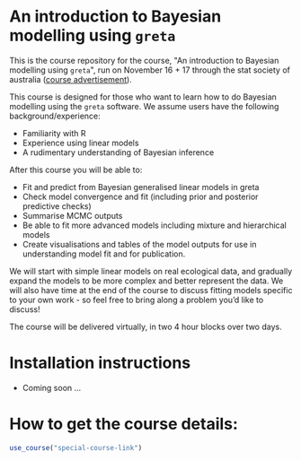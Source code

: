 
# An introduction to Bayesian modelling using `greta`

<!-- badges: start -->
<!-- badges: end -->

This is the course repository for the course, "An introduction to Bayesian modelling using `greta`", run on November 16 + 17 through the stat society of australia ([course advertisement](https://www.statsoc.org.au/event-4472476)).

This course is designed for those who want to learn how to do Bayesian modelling using the `greta` software. We assume users have the following background/experience:

- Familiarity with R
- Experience using linear models
- A rudimentary understanding of Bayesian inference

After this course you will be able to:

- Fit and predict from Bayesian generalised linear models in greta
- Check model convergence and fit (including prior and posterior predictive checks)
- Summarise MCMC outputs
- Be able to fit more advanced models including mixture and hierarchical models
- Create visualisations and tables of the model outputs for use in understanding model fit and for publication.

We will start with simple linear models on real ecological data, and gradually expand the models to be more complex and better represent the data. We will also have time at the end of the course to discuss fitting models specific to your own work - so feel free to bring along a problem you’d like to discuss!

The course will be delivered virtually, in two 4 hour blocks over two days.

# Installation instructions

- Coming soon ...

# How to get the course details:

```r
use_course("special-course-link")
```
